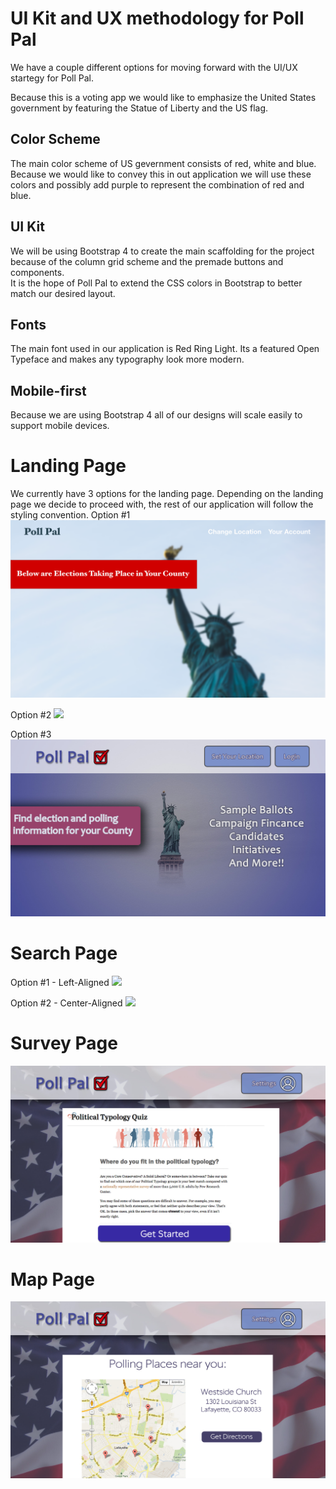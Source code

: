 # UI Kit and UX methodology for Poll Pal

We have a couple different options for moving forward with the UI/UX startegy for Poll Pal.

Because this is a voting app we would like to emphasize the United States government by featuring the Statue of Liberty and the US flag.  

## Color Scheme
The main color scheme of US gevernment consists of red, white and blue.  Because we would like to convey this in out application we will use these colors and possibly add purple to represent the combination of red and blue.

## UI Kit
We will be using Bootstrap 4 to create the main scaffolding for the project because of the column grid scheme and the premade buttons and components.  
It is the hope of Poll Pal to extend the CSS colors in Bootstrap to better match our desired layout.

## Fonts
The main font used in our application is Red Ring Light.   Its a featured Open Typeface and makes any typography look more modern.

## Mobile-first
Because we are using Bootstrap 4 all of our designs will scale easily to support mobile devices.  


# Landing Page
We currently have 3 options for the landing page. Depending on the landing page we decide to proceed with, the rest of our application will follow the styling convention. 
Option #1
<img src="./SplashV1.png"/>

Option #2
<img src="./SplashV2.jpg"/>

Option #3
<img src="./SplashAlternate.jpg"/>

# Search Page
Option #1 - Left-Aligned
<img src="./HomePage.jpg"/>

Option #2 - Center-Aligned
<img src="./HomePage.jpg"/>

# Survey Page
<img src="./Survey.jpg"/>

# Map Page
<img src="./Map.jpg"/>
